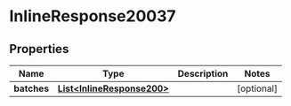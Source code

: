 
# InlineResponse20037

## Properties
Name | Type | Description | Notes
------------ | ------------- | ------------- | -------------
**batches** | [**List&lt;InlineResponse200&gt;**](InlineResponse200.md) |  |  [optional]



